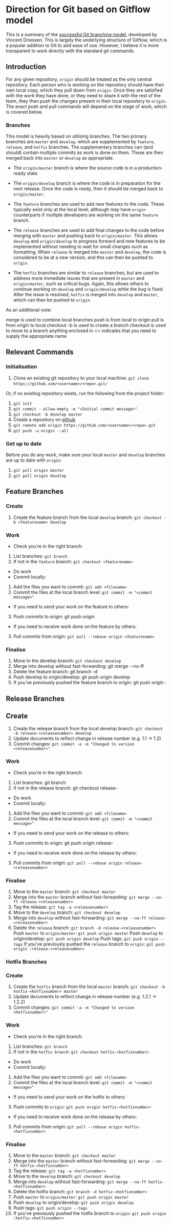 # Direction for Git based on Gitflow model
This is a summary of the [successful Git branching model](https://nvie.com/posts/a-successful-git-branching-model/), developed by Vincent Driessen. This is largely the underlying structure of Gitflow, which is a popular addition to Git to add ease of use. However, I believe it is more transparent to work directly with the standard git commands.

## Introduction
For any given repository, `origin` should be treated as the only central repository. Each person who is working on the repository should have their own local copy, which they pull down from `origin`. Once they are satisfied with the work they have done, or they need to share it with the rest of the team, they then push the changes present in their local repository to `origin`. The exact push and pull commands will depend on the stage of work, which is covered below.

### Branches
This model is heavily based on utilising branches. The two primary branches are `master` and `develop`, which are supplemented by `feature`, `release`, and `hotfix` branches. The supplementary branches can (and should) contain multiple commits as work is done on them. These are then merged back into `master` or `develop` as appropriate.

* The `origin/master` branch is where the source code is in a production-ready state.

* The `origin/develop` branch is where the code is in preparation for the next release. Once the code is ready, then it should be merged back to `origin/master`.

* The `feature` branches are used to add new features to the code. These typically exist only at the local level, although may have `origin` counterparts if multiple developers are working on the same `feature` branch.

* The `release` branches are used to add final changes to the code before merging with `master` and pushing back to `origin/master`. This allows `develop` and `origin/develop` to progress forward and new features to be implemented without needing to wait for small changes such as formatting. When `release` is merged into `master` and `develop`, the code is considered to be at a new version, and this can then be pushed to `origin`.

* The `hotfix` branches are similar to `release` branches, but are used to address more immediate issues that are present in `master` and `origin/master`, such as critical bugs. Again, this allows others to continue working on `develop` and `origin/develop` while the bug is fixed. After the issue is resolved, `hotfix` is merged into `develop` and `master`, which can then be pushed to `origin`.

As an additional note:

merge is used to combine local branches
push is from local to origin
pull is from origin to local
checkout -b is used to create a branch
checkout is used to move to a branch
anything enclosed in <> indicates that you need to supply the appropriate name

## Relevant Commands
### Initialisation

1. Clone an existing git repository to your local machine: `git clone` `https://github.com/<username>/<repo>.git/`

Or, if no existing repository exists, run the following from the project folder:

1. `git init`
2. `git commit --allow-empty -m "<Initial commit message>"`
3. `git checkout -b develop master`
4. Create a repository on [github](https://github.com)
5. `git remote add origin https://github.com/<username>/<repo>.git`
6. `git push -u origin --all`

### Get up to date

Before you do any work, make sure your local `master` and `develop` branches are up to date with `origin`:

1. `git pull origin master`
2. `git pull origin develop`

## Feature Branches
### Create

1. Create the feature branch from the local `develop` branch: `git checkout -b <featurename> develop`

### Work
* Check you’re in the right branch:
1. List branches: `git branch`
2. If not in the `feature` branch: `git checkout <featurename>`
* Do work
* Commit locally:
1. Add the files you want to commit: `git add <filename>`
2. Commit the files at the local branch level: `git commit -m "<commit message>"`
* If you need to send your work on the feature to others:
3. Push commits to origin: git push origin <featurename>
* If you need to receive work done on the feature by others:
3. Pull commits from origin: `git pull --rebase origin <featurename>`

### Finalise
1. Move to the develop branch: `git checkout develop`
2. Merge into develop without fast-forwarding: git merge --no-ff <featurename>
3. Delete the feature branch: git branch -d <featurename>
4. Push develop to origin/develop: git push origin develop
5. If you’ve previously pushed the feature branch to origin: git push origin :<featurename>

## Release Branches
## Create
1. Create the release branch from the local develop branch: `git checkout -b release-<releasenumber> develop`
2. Update documents to reflect change in release number (e.g. 1.1 -> 1.2)
3. Commit changes: `git commit -a -m "Changed to version <releasenumber>"`

### Work
* Check you’re in the right branch:
1. List branches: git branch
2. If not in the release branch: git checkout release-<releasenumber>

* Do work
* Commit locally:
1. Add the files you want to commit: `git add <filename>`
2. Commit the files at the local branch level: `git commit -m "<commit message>"`
* If you need to send your work on the release to others:
3. Push commits to origin: git push origin release-<releasenumber>
* If you need to receive work done on the release by others:
3. Pull commits from origin: `git pull --rebase origin release-<releasenumber>`

### Finalise
1. Move to the `master` branch: `git checkout master`
2. Merge into the `master` branch without fast-forwarding: `git merge --no-ff release-<releasenumber>`
3. Tag the release: `git tag -a <releasenumber>`
4. Move to the `develop` branch: `git checkout develop`
5. Merge into `develop` without fast-forwarding: `git merge --no-ff release-<releasenumber>`
6. Delete the `release` branch: `git branch -d release-<releasenumber>`
Push `master` to `origin/master`: `git push origin master`
Push `develop` to origin/develop: `git push origin develop`
Push tags: `git push origin --tags`
If you’ve previously pushed the `release` branch to `origin`: `git push origin :release-<releasenumber>`

### Hotfix Branches
### Create
1. Create the `hotfix` branch from the local `master` branch: `git checkout -b hotfix-<hotfixnumber> master`
2. Update documents to reflect change in release number (e.g. 1.2.1 -> 1.2.2)
3. Commit changes: `git commit -a -m "Changed to version <hotfixnumber>"`

### Work
* Check you’re in the right branch:
1. List branches: `git branch`
2. If not in the `hotfix branch`: `git checkout hotfix-<hotfixnumber>`
* Do work
* Commit locally:
1. Add the files you want to commit: `git add <filename>`
2. Commit the files at the local branch level: `git commit -m "<commit message>"`
* If you need to send your work on the hotfix to others:
3. Push commits to `origin`: `git push origin hotfix-<hotfixnumber>`
* If you need to receive work done on the release by others:
3. Pull commits from origin: `git pull --rebase origin hotfix-<hotfixnumber>`

### Finalise
1. Move to the `master` branch: `git checkout master`
2. Merge into the `master` branch without fast-forwarding: `git merge --no-ff hotfix-<hotfixnumber>`
3. Tag the release: `git tag -a <hotfixnumber>`
4. Move to the `develop` branch: `git checkout develop`
5. Merge into `develop` without fast-forwarding: `git merge --no-ff hotfix-<hotfixnumber>`
6. Delete the hotfix branch: `git branch -d hotfix-<hotfixnumber>`
7. Push `master` to `origin/master`: `git push origin master`
8. Push `develop` to origin/develop: `git push origin develop`
9. Push tags: `git push origin --tags`
10. If you’ve previously pushed the hotfix branch to `origin`: `git push origin :hotfix-<hotfixnumber>`

